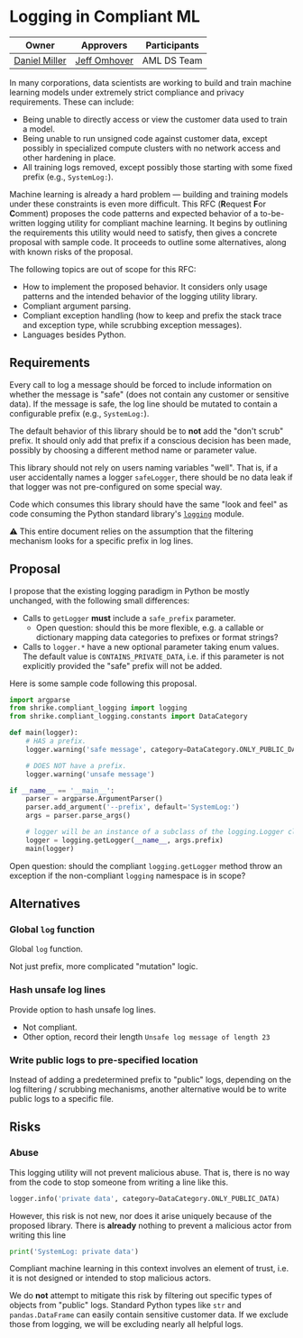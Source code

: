 # Logging in Compliant ML

| Owner | Approvers | Participants |
| - | - | - |
| [Daniel Miller](mailto:danmill@microsoft.com) | [Jeff Omhover](mailto:jeomhove@microsoft.com) | AML DS Team |

In many corporations, data scientists are working to build and train machine
learning models under extremely strict compliance and privacy requirements.
These can include:

- Being unable to directly access or view the customer data used to train a
  model.
- Being unable to run unsigned code against customer data, except possibly in
  specialized compute clusters with no network access and other hardening in
  place.
- All training logs removed, except possibly those starting with some fixed
  prefix (e.g., `SystemLog:`).

Machine learning is already a hard problem &mdash; building and training models
under these constraints is even more difficult. This RFC (**R**equest **F**or
**C**omment) proposes the code patterns and expected behavior of a to-be-written
logging utility for compliant machine learning. It begins by outlining the
requirements this utility would need to satisfy, then gives a concrete proposal
with sample code. It proceeds to outline some alternatives, along with known
risks of the proposal.

The following topics are out of scope for this RFC:

- How to implement the proposed behavior. It considers only usage patterns and
  the intended behavior of the logging utility library.
- Compliant argument parsing.
- Compliant exception handling (how to keep and prefix the stack trace and
  exception type, while scrubbing exception messages).
- Languages besides Python.

## Requirements

Every call to log a message should be forced to include information on whether
the message is "safe" (does not contain any customer or sensitive data). If the
message is safe, the log line should be mutated to contain a configurable
prefix (e.g., `SystemLog:`).

The default behavior of this library should be to **not** add the "don't scrub"
prefix. It should only add that prefix if a conscious decision has been made,
possibly by choosing a different method name or parameter value.

This library should not rely on users naming variables "well". That is, if a
user accidentally names a logger `safeLogger`, there should be no data leak if
that logger was not pre-configured on some special way.

Code which consumes this library should have the same "look and feel" as code
consuming the Python standard library's
[`logging`](https://docs.python.org/3/library/logging.html) module.

:warning: This entire document relies on the assumption that the filtering
mechanism looks for a specific prefix in log lines.

## Proposal

I propose that the existing logging paradigm in Python be mostly unchanged, with
the following small differences:

- Calls to `getLogger` **must** include a `safe_prefix` parameter.
    - Open question: should this be more flexible, e.g. a callable or dictionary
      mapping data categories to prefixes or format strings?
- Calls to `logger.*` have a new optional parameter taking enum values. The
  default value is `CONTAINS_PRIVATE_DATA`, i.e. if this parameter is not
  explicitly provided the "safe" prefix will not be added.

Here is some sample code following this proposal.

```python
import argparse
from shrike.compliant_logging import logging
from shrike.compliant_logging.constants import DataCategory

def main(logger):
    # HAS a prefix.
    logger.warning('safe message', category=DataCategory.ONLY_PUBLIC_DATA)

    # DOES NOT have a prefix.
    logger.warning('unsafe message')

if __name__ == '__main__':
    parser = argparse.ArgumentParser()
    parser.add_argument('--prefix', default='SystemLog:')
    args = parser.parse_args()

    # logger will be an instance of a subclass of the logging.Logger class.
    logger = logging.getLogger(__name__, args.prefix)
    main(logger)
```

Open question: should the compliant `logging.getLogger` method throw an
exception if the non-compliant `logging` namespace is in scope?

## Alternatives

### Global `log` function

Global `log` function.

Not just prefix, more complicated "mutation" logic.

### Hash unsafe log lines

Provide option to hash unsafe log lines.

- Not compliant.
- Other option, record their length `Unsafe log message of length 23`

### Write public logs to pre-specified location

Instead of adding a predetermined prefix to "public" logs, depending on the
log filtering / scrubbing mechanisms, another alternative would be to write
public logs to a specific file.

## Risks

### Abuse

This logging utility will not prevent malicious abuse. That is, there is no
way from the code to stop someone from writing a line like this.

```python
logger.info('private data', category=DataCategory.ONLY_PUBLIC_DATA)
```

However, this risk is not new, nor does it arise uniquely because of the
proposed library. There is **already** nothing to prevent a malicious actor from
writing this line

```python
print('SystemLog: private data')
```

Compliant machine learning in this context involves an element of trust, i.e.
it is not designed or intended to stop malicious actors.

We do **not** attempt to mitigate this risk by filtering out specific types of
objects from "public" logs. Standard Python types like `str` and
`pandas.DataFrame` can easily contain sensitive customer data. If we exclude
those from logging, we will be excluding nearly all helpful logs.
